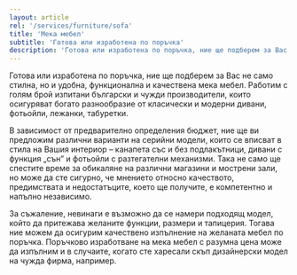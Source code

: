 ```yaml
---
layout: article
rel: '/services/furniture/sofa'
title: 'Мека мебел'
subtitle: 'Готова или изработена по поръчка'
description: 'Готова или изработена по поръчка, ние ще подберем за Вас не само стилна, но и удобна, функционална и качествена мека мебел.'
---
```

Готова или изработена по поръчка, ние ще подберем за Вас не само стилна, но и удобна, функционална и качествена мека мебел. Работим с голям брой изпитани български и чужди производители, които осигуряват богато разнообразие от класически и модерни дивани, фотьойли, лежанки, табуретки.

В зависимост от предварително определения бюджет, ние ще ви предложим различни варианти на серийни модели, които се вписват в стила на Вашия интериор – канапета със и без подлакътници, дивани с функция „сън” и фотьойли с разтегателни механизми. Така не само ще спестите време за обикаляне на различни магазини и мострени зали, но може да сте сигурно, че мнението относно качеството, предимствата и недостатъците, което ще получите, е компетентно и напълно независимо.

За съжаление, невинаги е възможно да се намери подходящ модел, който да притежава желаните функции, размери и тапицерия. Тогава ние можем да осигурим качествено изпълнение на желаната мебел по поръчка. Поръчково изработване на мека мебел с разумна цена може да изпълним и в случаите, когато сте харесали скъп дизайнерски модел на чужда фирма, например.